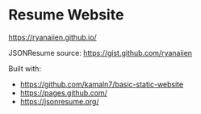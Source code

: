 # Resume Website

https://ryanaiien.github.io/

JSONResume source: https://gist.github.com/ryanaiien

Built with:
- https://github.com/kamaln7/basic-static-website
- https://pages.github.com/
- https://jsonresume.org/
